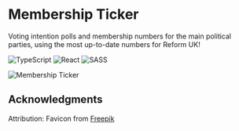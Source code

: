 # Membership Ticker
Voting intention polls and membership numbers for the main political parties, using the most up-to-date numbers for Reform UK!

![TypeScript](https://img.shields.io/badge/typescript-%23007ACC.svg?style=for-the-badge&logo=typescript&logoColor=white)
![React](https://img.shields.io/badge/react-%2320232a.svg?style=for-the-badge&logo=react&logoColor=%2361DAFB)
![SASS](https://img.shields.io/badge/SASS-hotpink.svg?style=for-the-badge&logo=SASS&logoColor=white)

![Membership Ticker](https://pitsy.dev/Images/Projects/membershipTicker.png)

## Acknowledgments
Attribution: Favicon from [Freepik](https://www.flaticon.com/authors/freepik)
